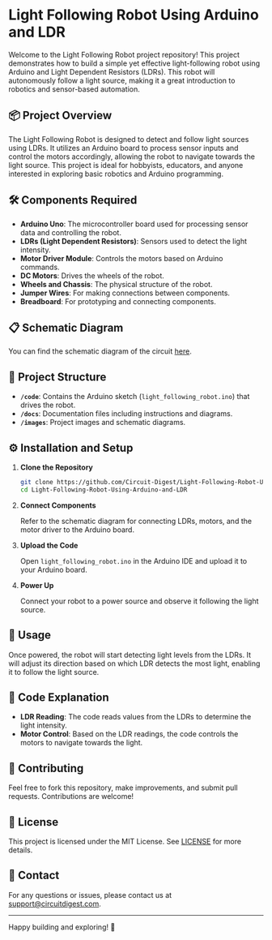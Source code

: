 # Light Following Robot Using Arduino and LDR

Welcome to the Light Following Robot project repository! This project demonstrates how to build a simple yet effective light-following robot using Arduino and Light Dependent Resistors (LDRs). This robot will autonomously follow a light source, making it a great introduction to robotics and sensor-based automation.

## 📦 Project Overview

The Light Following Robot is designed to detect and follow light sources using LDRs. It utilizes an Arduino board to process sensor inputs and control the motors accordingly, allowing the robot to navigate towards the light source. This project is ideal for hobbyists, educators, and anyone interested in exploring basic robotics and Arduino programming.

## 🛠 Components Required

- **Arduino Uno**: The microcontroller board used for processing sensor data and controlling the robot.
- **LDRs (Light Dependent Resistors)**: Sensors used to detect the light intensity.
- **Motor Driver Module**: Controls the motors based on Arduino commands.
- **DC Motors**: Drives the wheels of the robot.
- **Wheels and Chassis**: The physical structure of the robot.
- **Jumper Wires**: For making connections between components.
- **Breadboard**: For prototyping and connecting components.

## 📋 Schematic Diagram

You can find the schematic diagram of the circuit [here](https://github.com/Circuit-Digest/Light-Following-Robot-Using-Arduino-and-LDR/blob/main/Schematic_Diagram.png).

## 📂 Project Structure

- **`/code`**: Contains the Arduino sketch (`light_following_robot.ino`) that drives the robot.
- **`/docs`**: Documentation files including instructions and diagrams.
- **`/images`**: Project images and schematic diagrams.

## ⚙️ Installation and Setup

1. **Clone the Repository**

   ```bash
   git clone https://github.com/Circuit-Digest/Light-Following-Robot-Using-Arduino-and-LDR.git
   cd Light-Following-Robot-Using-Arduino-and-LDR
   ```

2. **Connect Components**

   Refer to the schematic diagram for connecting LDRs, motors, and the motor driver to the Arduino board.

3. **Upload the Code**

   Open `light_following_robot.ino` in the Arduino IDE and upload it to your Arduino board.

4. **Power Up**

   Connect your robot to a power source and observe it following the light source.

## 📝 Usage

Once powered, the robot will start detecting light levels from the LDRs. It will adjust its direction based on which LDR detects the most light, enabling it to follow the light source.

## 📜 Code Explanation

- **LDR Reading**: The code reads values from the LDRs to determine the light intensity.
- **Motor Control**: Based on the LDR readings, the code controls the motors to navigate towards the light.

## 🤝 Contributing

Feel free to fork this repository, make improvements, and submit pull requests. Contributions are welcome!

## 🧩 License

This project is licensed under the MIT License. See [LICENSE](https://github.com/Circuit-Digest/Light-Following-Robot-Using-Arduino-and-LDR/blob/main/LICENSE) for more details.

## 📧 Contact

For any questions or issues, please contact us at [support@circuitdigest.com](mailto:support@circuitdigest.com).

---

Happy building and exploring! 🚀

